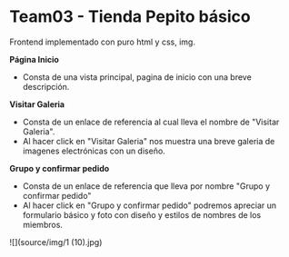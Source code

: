 # Team03 - Tienda Pepito básico 
Frontend implementado con puro html y css, img.

**Página Inicio**
- Consta de una vista principal, pagina de inicio con una breve descripción.

**Visitar Galeria**
- Consta de un enlace de referencia al cual lleva el nombre de  "Visitar Galeria".
- Al hacer click en "Visitar Galeria" nos muestra una breve galeria de imagenes electrónicas con un  diseño.

**Grupo y confirmar pedido**
- Consta de un enlace de referencia que lleva por nombre "Grupo y confirmar pedido"
- Al hacer click en "Grupo y confirmar pedido" podremos apreciar un formulario básico y foto con diseño y estilos de nombres de los miembros.


![](source/img/1 (10).jpg)

